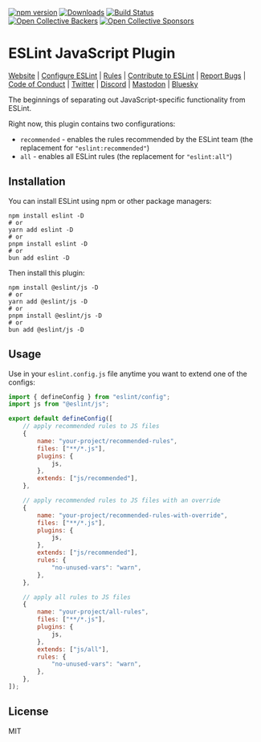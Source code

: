[![npm version](https://img.shields.io/npm/v/@eslint/js.svg)](https://www.npmjs.com/package/@eslint/js)
[![Downloads](https://img.shields.io/npm/dm/@eslint/js.svg)](https://www.npmjs.com/package/@eslint/js)
[![Build Status](https://github.com/eslint/eslint/workflows/CI/badge.svg)](https://github.com/eslint/eslint/actions)
<br>
[![Open Collective Backers](https://img.shields.io/opencollective/backers/eslint)](https://opencollective.com/eslint)
[![Open Collective Sponsors](https://img.shields.io/opencollective/sponsors/eslint)](https://opencollective.com/eslint)

# ESLint JavaScript Plugin

[Website](https://eslint.org) |
[Configure ESLint](https://eslint.org/docs/latest/use/configure) |
[Rules](https://eslint.org/docs/rules/) |
[Contribute to ESLint](https://eslint.org/docs/latest/contribute) |
[Report Bugs](https://eslint.org/docs/latest/contribute/report-bugs) |
[Code of Conduct](https://eslint.org/conduct) |
[Twitter](https://twitter.com/geteslint) |
[Discord](https://eslint.org/chat) |
[Mastodon](https://fosstodon.org/@eslint) |
[Bluesky](https://bsky.app/profile/eslint.org)

The beginnings of separating out JavaScript-specific functionality from ESLint.

Right now, this plugin contains two configurations:

- `recommended` - enables the rules recommended by the ESLint team (the replacement for `"eslint:recommended"`)
- `all` - enables all ESLint rules (the replacement for `"eslint:all"`)

## Installation

You can install ESLint using npm or other package managers:

```shell
npm install eslint -D
# or
yarn add eslint -D
# or
pnpm install eslint -D
# or
bun add eslint -D
```

Then install this plugin:

```shell
npm install @eslint/js -D
# or
yarn add @eslint/js -D
# or
pnpm install @eslint/js -D
# or
bun add @eslint/js -D
```

## Usage

Use in your `eslint.config.js` file anytime you want to extend one of the configs:

```js
import { defineConfig } from "eslint/config";
import js from "@eslint/js";

export default defineConfig([
	// apply recommended rules to JS files
	{
		name: "your-project/recommended-rules",
		files: ["**/*.js"],
		plugins: {
			js,
		},
		extends: ["js/recommended"],
	},

	// apply recommended rules to JS files with an override
	{
		name: "your-project/recommended-rules-with-override",
		files: ["**/*.js"],
		plugins: {
			js,
		},
		extends: ["js/recommended"],
		rules: {
			"no-unused-vars": "warn",
		},
	},

	// apply all rules to JS files
	{
		name: "your-project/all-rules",
		files: ["**/*.js"],
		plugins: {
			js,
		},
		extends: ["js/all"],
		rules: {
			"no-unused-vars": "warn",
		},
	},
]);
```

## License

MIT
